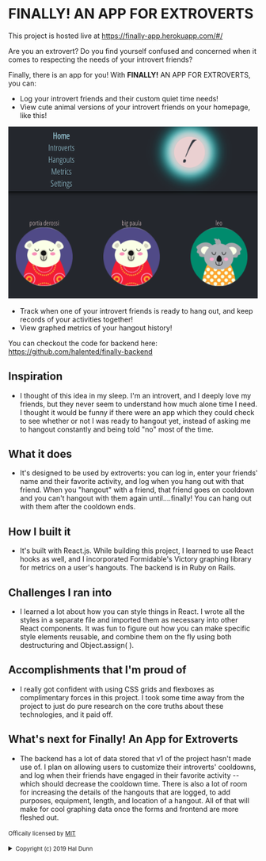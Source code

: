 # FINALLY! AN APP FOR EXTROVERTS

This project is hosted live at https://finally-app.herokuapp.com/#/

Are you an extrovert? Do you find yourself confused and concerned when it comes to respecting the needs of your introvert friends?

Finally, there is an app for you! With **FINALLY!** AN APP FOR EXTROVERTS, you can:

* Log your introvert friends and their custom quiet time needs!
* View cute animal versions of your introvert friends on your homepage, like this!

![Image of Homepage](https://raw.githubusercontent.com/halented/finally-frontend/master/homepage.png)
* Track when one of your introvert friends is ready to hang out, and keep records of your activities together!
* View graphed metrics of your hangout history!

You can checkout the code for backend here: https://github.com/halented/finally-backend

## Inspiration
- I thought of this idea in my sleep. I'm an introvert, and I deeply love my friends, but they never seem to understand how much alone time I need. I thought it would be funny if there were an app which they could check to see whether or not I was ready to hangout yet, instead of asking me to hangout constantly and being told "no" most of the time.
## What it does
- It's designed to be used by extroverts: you can log in, enter your friends' name and their favorite activity, and log when you hang out with that friend. When you "hangout" with a friend, that friend goes on cooldown and you can't hangout with them again until....finally! You can hang out with them after the cooldown ends.
## How I built it
- It's built with React.js. While building this project, I learned to use React hooks as well, and I incorporated Formidable's Victory graphing library for metrics on a user's hangouts. The backend is in Ruby on Rails.
## Challenges I ran into
- I learned a lot about how you can style things in React. I wrote all the styles in a separate file and imported them as necessary into other React components. It was fun to figure out how you can make specific style elements reusable, and combine them on the fly using both destructuring and Object.assign( ).
## Accomplishments that I'm proud of
- I really got confident with using CSS grids and flexboxes as complimentary forces in this project. I took some time away from the project to just do pure research on the core truths about these technologies, and it paid off.
## What's next for Finally! An App for Extroverts
- The backend has a lot of data stored that v1 of the project hasn't made use of. I plan on allowing users to customize their introverts' cooldowns, and log when their friends have engaged in their favorite activity -- which should decrease the cooldown time. There is also a lot of room for increasing the details of the hangouts that are logged, to add purposes, equipment, length, and location of a hangout. All of that will make for cool graphing data once the forms and frontend are more fleshed out.

<small>Officaily licensed by [MIT](https://choosealicense.com/licenses/mit/)</small>
<small><details><summary>Copyright (c) 2019 Hal Dunn </summary></small>

<small>Permission is hereby granted, free of charge, to any person obtaining a copy
of this software and associated documentation files (the "Software"), to deal
in the Software without restriction, including without limitation the rights
to use, copy, modify, merge, publish, distribute, sublicense, and/or sell
copies of the Software, and to permit persons to whom the Software is
furnished to do so, subject to the following conditions:

The above copyright notice and this permission notice shall be included in all
copies or substantial portions of the Software.

THE SOFTWARE IS PROVIDED "AS IS", WITHOUT WARRANTY OF ANY KIND, EXPRESS OR
IMPLIED, INCLUDING BUT NOT LIMITED TO THE WARRANTIES OF MERCHANTABILITY,
FITNESS FOR A PARTICULAR PURPOSE AND NONINFRINGEMENT. IN NO EVENT SHALL THE
AUTHORS OR COPYRIGHT HOLDERS BE LIABLE FOR ANY CLAIM, DAMAGES OR OTHER
LIABILITY, WHETHER IN AN ACTION OF CONTRACT, TORT OR OTHERWISE, ARISING FROM,
OUT OF OR IN CONNECTION WITH THE SOFTWARE OR THE USE OR OTHER DEALINGS IN THE
SOFTWARE.</small>
